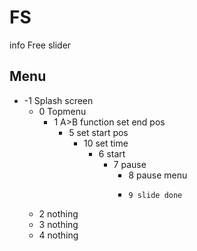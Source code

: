# FS
info
Free slider

## Menu

* -1 Splash screen 
    * 0 Topmenu 
        * 1 A>B function set end pos
            * 5 set start pos
                * 10 set time
                    * 6 start
                        * 7 pause
                            *  8 pause menu
                            *     9 slide done
    * 2 nothing
    * 3 nothing
    * 4 nothing

